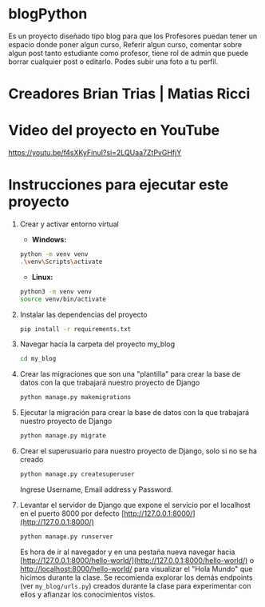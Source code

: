 # blogPython


Es un proyecto diseñado tipo blog para que los  Profesores  puedan tener un espacio donde poner algun curso, Referir algun curso, comentar sobre algun post tanto estudiante como profesor, tiene rol de admin que puede borrar cualquier post o editarlo. Podes subir una foto a tu perfil.

# Creadores Brian Trias | Matias Ricci  

# Video del proyecto en YouTube

  https://youtu.be/f4sXKyFinuI?si=2LQUaa7ZtPvGHfjY

# Instrucciones para ejecutar este proyecto


1. Crear y activar entorno virtual

   - **Windows:**

    ```bash
    python -m venv venv
    .\venv\Scripts\activate
    ```

   - **Linux:**

    ```bash
    python3 -m venv venv
    source venv/bin/activate
    ```

2. Instalar las dependencias del proyecto

    ```bash
    pip install -r requirements.txt
    ```

3. Navegar hacia la carpeta del proyecto my_blog

    ```bash
    cd my_blog
    ```

4. Crear las migraciones que son una "plantilla" para crear la base de datos con la que trabajará nuestro proyecto de Django

    ```bash
    python manage.py makemigrations
    ```

5. Ejecutar la migración para crear la base de datos con la que trabajará nuestro proyecto de Django

    ```bash
    python manage.py migrate
    ```

6. Crear el superusuario para nuestro proyecto de Django, solo si no se ha creado

    ```bash
    python manage.py createsuperuser
    ```

    Ingrese Username, Email address y Password.

7. Levantar el servidor de Django que expone el servicio por el localhost en el puerto 8000 por defecto [http://127.0.0.1:8000/](http://127.0.0.1:8000/)

    ```bash
    python manage.py runserver
    ```

    Es hora de ir al navegador y en una pestaña nueva navegar hacia [http://127.0.0.1:8000/hello-world/](http://127.0.0.1:8000/hello-world/) o [http://localhost:8000/hello-world/](http://localhost:8000/hello-world/) para visualizar el "Hola Mundo" que hicimos durante la clase. Se recomienda explorar los demás endpoints (ver `my_blog/urls.py`) creados durante la clase para experimentar con ellos y afianzar los conocimientos vistos.


